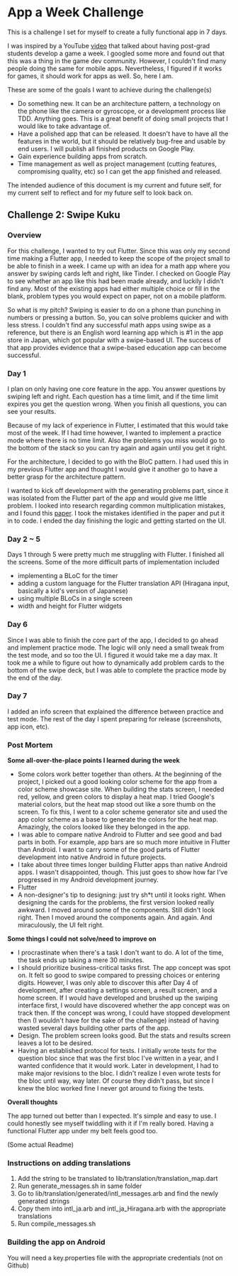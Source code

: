 # App a Week Challenge

This is a challenge I set for myself to create a fully functional app in 7 days.

I was inspired by a YouTube [video](https://www.youtube.com/watch?v=9O9Q8OVWrFA&t=1511s) that talked about having post-grad students develop a game a week. I googled some more and found out that this was a thing in the game dev community. However, I couldn't  find many people doing the same for mobile apps. Nevertheless, I figured if it works for games, it should work for apps as well. So, here I am.

These are some of the goals I want to achieve during the challenge(s)

- Do something new. It can be an architecture pattern, a technology on the phone like the camera or gyroscope, or a development process like TDD. Anything goes. This is a great benefit of doing small projects that I would like to take advantage of.
- Have a polished app that can be released. It doesn't have to have all the features in the world, but it should be relatively bug-free and usable by end users. I will publish all finished products on Google Play.
- Gain experience building apps from scratch.
- Time management as well as project management (cutting features, compromising quality, etc) so I can get the app finished and released.

The intended audience of this document is my current and future self, for my current self to reflect and for my future self to look back on.



## Challenge 2: Swipe Kuku

### Overview

For this challenge, I wanted to try out Flutter. Since this was only my second time making a Flutter app, I needed to keep the scope of the project small to be able to finish in a week. I came up with an idea for a math app where you answer by swiping cards left and right, like Tinder. I checked on Google Play to see whether an app like this had been made already, and luckily I didn't find any. Most of the existing apps had either multiple choice or fill in the blank, problem types you would expect on paper, not on a mobile platform.

So what is my pitch? Swiping is easier to do on a phone than punching in numbers or pressing a button. So, you can solve problems quicker and with less stress. I couldn't find any successful math apps using swipe as a reference, but there is an English word learning app which is #1 in the app store in Japan, which got popular with a swipe-based UI. The success of that app provides evidence that a swipe-based education app can become successful.

### Day 1

I plan on only having one core feature in the app. You answer questions by swiping left and right. Each question has a time limit, and if the time limit expires you get the question wrong. When you finish all questions, you can see your results.

Because of my lack of experience in Flutter, I estimated that this would take most of the week. If I had time however, I wanted to implement a practice mode where there is no time limit. Also the problems you miss would go to the bottom of the stack so you can try again and again until you get it right.

For the architecture, I decided to go with the BloC pattern. I had used this in my previous Flutter app and thought I would give it another go to have a better grasp for the architecture pattern.

I wanted to kick off development with the generating problems part, since it was isolated from the Flutter part of the app and would give me little problem. I looked into research regarding common multiplication mistakes, and I found this [paper](http://acs.ist.psu.edu/iccm2016/proceedings/buwalda2016iccm.pdf). I took the mistakes identified in the paper and put it in to code. I ended the day finishing the logic and getting started on the UI.

### Day 2 ~ 5

Days 1 through 5 were pretty much me struggling with Flutter. I finished all the screens. Some of the more difficult parts of implementation included

- implementing a BLoC for the timer
- adding a custom language for the Flutter translation API (Hiragana input, basically a kid's version of Japanese)
- using multiple BLoCs in a single screen
- width and height for Flutter widgets

### Day 6

Since I was able to finish the core part of the app, I decided to go ahead and implement practice mode. The logic will only need a small tweak from the test mode, and so too the UI. I figured it would take me a day max. It took me a while to figure out how to dynamically add problem cards to the bottom of the swipe deck, but I was able to complete the practice mode by the end of the day.

### Day 7

I added an info screen that explained the difference between practice and test mode. The rest of the day I spent preparing for release (screenshots, app icon, etc).



### Post Mortem

**Some all-over-the-place points I learned during the week**

- Some colors work better together than others. At the beginning of the project, I picked out a good looking color scheme for the app from a color scheme showcase site. When building the stats screen, I needed red, yellow, and green colors to display a heat map. I tried Google's material colors, but the heat map stood out like a sore thumb on the screen. To fix this, I went to a color scheme generator site and used the app color scheme as a base to generate the colors for the heat map. Amazingly, the colors looked like they belonged in the app.
- I was able to compare native Android to Flutter and see good and bad parts in both. For example, app bars are so much more intuitive in Flutter than Android. I want to carry some of the good parts of Flutter development into native Android in future projects.
- I take about three times longer building Flutter apps than native Android apps. I wasn't disappointed, though. This just goes to show how far I've progressed in my Android development journey.
- Flutter
- A non-designer's tip to designing: just try sh*t until it looks right. When designing the cards for the problems, the first version looked really awkward. I moved around some of the components. Still didn't look right. Then I moved around the components again. And again. And miraculously, the UI felt right.

**Some things I could not solve/need to improve on**

- I procrastinate when there's a task I don't want to do. A lot of the time, the task ends up taking a mere 30 minutes.
- I should prioritize business-critical tasks first. The app concept was spot on. It felt so good to swipe compared to pressing choices or entering digits. However, I was only able to discover this after Day 4 of development, after creating a settings screen, a result screen, and a home screen. If I would have developed and brushed up the swiping interface first, I would have discovered whether the app concept was on track then. If the concept was wrong, I could have stopped development then (I wouldn't have for the sake of the challenge) instead of having wasted several days building other parts of the app.
- Design. The problem screen looks good. But the stats and results screen leaves a lot to be desired.
- Having an established protocol for tests. I initially wrote tests for the question bloc since that was the first bloc I've written in a year, and I wanted confidence that it would work. Later in development, I had to make major revisions to the bloc. I didn't realize I even wrote tests for the bloc until way, way later. Of course they didn't pass, but since I knew the bloc worked fine I never got around to fixing the tests.

**Overall thoughts**

The app turned out better than I expected. It's simple and easy to use. I could honestly see myself twiddling with it if I'm really bored. Having a functional Flutter app under my belt feels good too.



(Some actual Readme)

### Instructions on adding translations

1. Add the string to be translated to lib/translation/translation_map.dart
2. Run generate_messages.sh in same folder
3. Go to lib/translation/generated/intl_messages.arb and find the newly generated strings
4. Copy them into intl_ja.arb and intl_ja_Hiragana.arb with the appropriate translations
5. Run compile_messages.sh

### Building the app on Android

You will need a key.properties file with the appropriate credentials (not on Github)